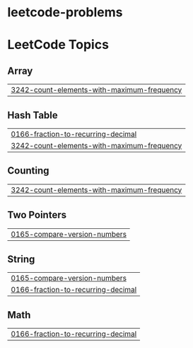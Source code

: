 # leetcode-problems

<!---LeetCode Topics Start-->
# LeetCode Topics
## Array
|  |
| ------- |
| [3242-count-elements-with-maximum-frequency](https://github.com/yasminhosam/leetcode-problems/tree/master/3242-count-elements-with-maximum-frequency) |
## Hash Table
|  |
| ------- |
| [0166-fraction-to-recurring-decimal](https://github.com/yasminhosam/leetcode-problems/tree/master/0166-fraction-to-recurring-decimal) |
| [3242-count-elements-with-maximum-frequency](https://github.com/yasminhosam/leetcode-problems/tree/master/3242-count-elements-with-maximum-frequency) |
## Counting
|  |
| ------- |
| [3242-count-elements-with-maximum-frequency](https://github.com/yasminhosam/leetcode-problems/tree/master/3242-count-elements-with-maximum-frequency) |
## Two Pointers
|  |
| ------- |
| [0165-compare-version-numbers](https://github.com/yasminhosam/leetcode-problems/tree/master/0165-compare-version-numbers) |
## String
|  |
| ------- |
| [0165-compare-version-numbers](https://github.com/yasminhosam/leetcode-problems/tree/master/0165-compare-version-numbers) |
| [0166-fraction-to-recurring-decimal](https://github.com/yasminhosam/leetcode-problems/tree/master/0166-fraction-to-recurring-decimal) |
## Math
|  |
| ------- |
| [0166-fraction-to-recurring-decimal](https://github.com/yasminhosam/leetcode-problems/tree/master/0166-fraction-to-recurring-decimal) |
<!---LeetCode Topics End-->